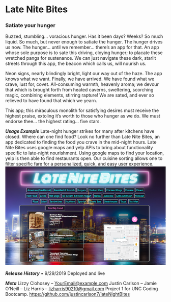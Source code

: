 # Late Nite Bites
### Satiate your hunger

Buzzed, stumbling… voracious hunger. Has it been days? Weeks? So much liquid. So much, but never enough to satiate the hunger. The hunger drives us now. The hunger… until we remember… there’s an app for that. An app whose sole purpose is to sate this driving, cloying hunger; to placate these wretched pangs for sustenance. We can just navigate these dark, starlit streets through this app, the beacon which calls us, will nourish us. 

Neon signs, nearly blindingly bright, light our way out of the haze. The app knows what we want. Finally, we have arrived. We have found what we crave, lust for, covet. All-consuming warmth, heavenly aroma; we devour that which is brought forth from heated caverns, sweltering, scorching magic, combining elements, stirring rapture!  We are sated, and ever so relieved to have found that which we yearn.

This app; this miraculous monolith for satisfying desires must receive the highest praise, extoling it’s worth to those who hunger as we do. We must endorse thee… the highest rating… five stars.
      
**_Usage Example_**
Late-night hunger strikes for many after kitchens have closed. Where can one find food? Look no further than Late Nite Bites, an app dedicated to finding the food you crave in the mid-night hours.
Late Nite Bites uses google maps and yelp APIs to bring about functionality specific to late-night nourishment. Using google maps to find your location, yelp is then able to find restaurants open. Our cuisine sorting allows one to filter specific fare for a personalized, quick, and easy user experience. 
![Late Nite Bites Screenshot](/LNB.png)

**_Release History_**
•    9/29/2019    Deployed and live

**_Meta_**
Lizzy Clohosey – YourEmail@example.com
Justin Carlson – 
Jamie O’Neill – 
Liz Harris – lizharris90210@gmail.com
Project 1 for UNC Coding Bootcamp. 
https://github.com/justincarlson7/lateNightBites




